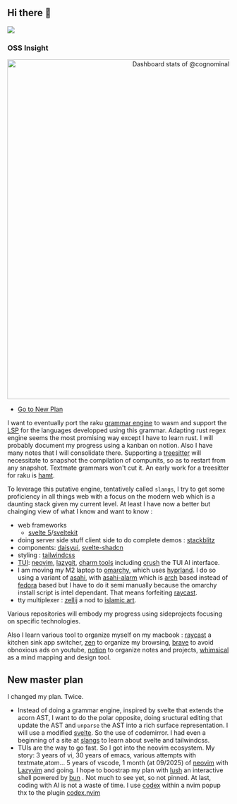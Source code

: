 ## Hi there 👋

<!-- [![Anurag's GitHub stats](https://github-readme-stats.vercel.app/api?username=cognominal)](https://github.com/anuraghazra/github-readme-stats)
<a href="https://github.com/cognominal">
-->
  <img align="center" src="https://github-readme-stats.vercel.app/api/top-langs/?username=cognominal&theme=ayu-mirage&hide=css,html,markdown&langs_count=5" />

### OSS Insight

<!-- Copy-paste in your Readme.md file -->

<a href="https://next.ossinsight.io/widgets/official/compose-user-dashboard-stats?user_id=16176" target="_blank" style="display: block" align="center">
  <picture>
    <source media="(prefers-color-scheme: dark)" srcset="https://next.ossinsight.io/widgets/official/compose-user-dashboard-stats/thumbnail.png?user_id=16176&image_size=auto&color_scheme=dark" width="771" height="auto">
    <img alt="Dashboard stats of @cognominal" src="https://next.ossinsight.io/widgets/official/compose-user-dashboard-stats/thumbnail.png?user_id=16176&image_size=auto&color_scheme=light" width="771" height="auto">
  </picture>
</a>  

* [Go to New Plan](#new-plan)

I want to eventually port the raku [grammar engine](https://docs.raku.org/language/grammars) to wasm and support the [LSP](https://microsoft.github.io/language-server-protocol/) for the languages developped using this grammar.
Adapting rust regex engine seems the most promising way except I have to learn rust. I will probably document my progress using a kanban on notion.
Also I have many notes that I will consolidate there.
Supporting a [treesitter](https://tree-sitter.github.io/tree-sitter/) will necessitate to snapshot the compilation of compunits, so as to restart from any snapshot. Textmate grammars won't cut it.
An early work for a treesitter for raku is [hamt](https://github.com/cognominal/hamt-for-raku-moarvm).

To leverage this putative engine, tentatively called `slangs`, 
I try to get some proficiency in all things web with a focus on the modern web which is a daunting stack given my current level. At least I have now a better
but chainging view of what I know and want to know :

*  web frameworks 
    * [svelte 5](https://svelte-5-preview.vercel.app/docs/introduction)/[sveltekit](https://kit.svelte.dev/)
*  doing server side stuff client side to do complete demos : [stackblitz](https://stackblitz.com/)
*  components: [daisyui](https://daisyui.com/), [svelte-shadcn](https://www.shadcn-svelte.com/)
*  styling : [tailwindcss](https://tailwindcss.com/)
*  [TUI](https://en.wikipedia.org/wiki/Text-based_user_interface): [neovim](https://en.wikipedia.org/wiki/Vim_(text_editor)#Neovim), [lazygit](https://github.com/jesseduffield/lazygit), [charm tools](https://charm.land/) including [crush](https://github.com/charmbracelet/crush) the TUI AI interface.
*  I am moving my M2 laptop to [omarchy](https://omarchy.org/), which uses [hyprland](https://hypr.land/). I do so using a variant of [asahi](https://asahilinux.org/), with [asahi-alarm](https://asahi-alarm.org/) which is [arch](https://archlinux.org/) based instead of [fedora](https://fedoraproject.org/) based  but I have to do it semi manually because the omarchy install script is intel dependant. That means forfeiting [raycast](https://www.raycast.com/).
*  tty multiplexer : [zellij](https://zellij.dev/) a nod to [islamic art](https://en.wikipedia.org/wiki/Zellij).

 Various repositories will embody my progress using sideprojects focusing on specific technologies.

 Also I learn various tool to organize myself on my macbook : 
 [raycast](https://en.wikipedia.org/wiki/Raycast_(software)) a kitchen sink app switcher, [zen](https://zen-browser.app/) to organize my browsing, [brave](https://brave.com/) to avoid obnoxious ads on youtube, [notion](https://www.notion.so/) to organize notes and projects, [whimsical](https://whimsical.com/)  as a mind mapping and design tool.

 ## New master plan

 I changed my plan. Twice. 
 
 - Instead of doing a grammar engine, inspired by svelte that extends the acorn AST, I want to do the polar opposite, doing sructural editing that update the AST and `unparse` the AST into a rich surface representation. I will use a modified [svelte](https://svelte.dev). So the use of codemirror. I had even a beginning of a site at [slangs](https://slangs.vercel.app/) to learn about svelte and tailwindcss.
 - TUIs are the way to go fast. So I got into the neovim ecosystem. My story: 3 years of vi, 30 years of emacs, various attempts with textmate,atom... 5 years of vscode, 1 month (at 09/2025) of [neovim](https://neovim.io/) with [Lazyvim](https://www.lazyvim.org/)  and going.
   I hope to boostrap my plan with [lush](https://github.com/cognominal/lush) an interactive shell powered by [bun](https://bun.com/) . Not much to see yet, so not pinned. At last, coding with AI is not
   a waste of time. I use [codex](https://developers.openai.com/codex/cli) within a nvim popup thx to the plugin [codex.nvim](https://github.com/johnseth97/codex.nvim) 

<!--
**cognominal/cognominal** is a ✨ _special_ ✨ repository because its `README.md` (this file) appears on your GitHub profile.

Here are some ideas to get you started:

- 🔭 I’m currently working on ...
- 🌱 I’m currently learning ...
- 👯 I’m looking to collaborate on ...
- 🤔 I’m looking for help with ...
- 💬 Ask me about ...
- 📫 How to reach me: ...
- 😄 Pronouns: ...
- ⚡ Fun fact: ...
-->
